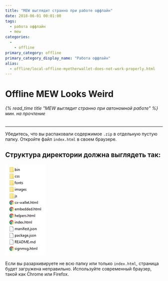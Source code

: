 ```yaml
---
title: "MEW выглядит странно при работе оффлайн"
date: 2018-06-01 00:01:00
tags:
  - работа оффлайн
  - mew
categories:
  - 
    - offline
primary_category: offline
primary_category_display_name: "Работа оффлайн"
alias:
  - offline/local-offline-myetherwallet-does-not-work-properly.html
---
```


# __Offline MEW Looks Weird__
###### {% read_time title "MEW выглядит странно при автономной работе" %} мин. на прочтение
***

Убедитесь, что вы распаковали содержимое `.zip` в отдельную пустую папку. Откройте файл `index.html` в своем браузере.



## __Структура директории должна выглядеть так:__



<img src="/images/posts/offline/Wb08Tm3.jpg" width="" />



Если вы разархивируете не всю папку или только `index.html`, страница будет загружена неправильно. Используйте современный браузер, такой как Chrome или Firefox.